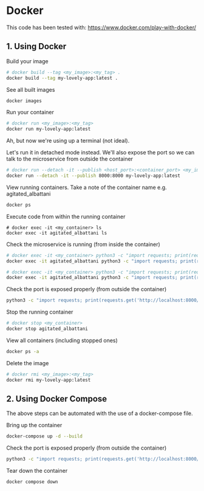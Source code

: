# Docker

This code has been tested with: https://www.docker.com/play-with-docker/

## 1. Using Docker

Build your image
```bash
# docker build --tag <my_image>:<my_tag> .
docker build --tag my-lovely-app:latest .
```

See all built images
```bash
docker images
```

Run your container
```bash
# docker run <my_image>:<my_tag>
docker run my-lovely-app:latest
```

Ah, but now we're using up a terminal (not ideal).

Let's run it in detached mode instead. We'll also expose the port so we can talk to the microservice from outside the container

```bash
# docker run --detach -it --publish <host_port>:<container_port> <my_image>:<my_tag>
docker run --detach -it --publish 8000:8000 my-lovely-app:latest
```

View running containers. Take a note of the container name e.g. agitated_albattani
```bash
docker ps
```

Execute code from within the running container
```
# docker exec -it <my_container> ls
docker exec -it agitated_albattani ls
```

Check the microservice is running (from inside the container)
```bash
# docker exec -it <my_container> python3 -c "import requests; print(requests.get('http://0.0.0.0:8000/').json())"
docker exec -it agitated_albattani python3 -c "import requests; print(requests.get('http://0.0.0.0:8000/').json())"

# docker exec -it <my_container> python3 -c "import requests; print(requests.get('http://0.0.0.0:8000/check').json())"
docker exec -it agitated_albattani python3 -c "import requests; print(requests.get('http://0.0.0.0:8000/check').json())"
```

Check the port is exposed properly  (from outside the container)
```bash
python3 -c "import requests; print(requests.get('http://localhost:8000/').json())"
```

Stop the running container
```bash
# docker stop <my_container>
docker stop agitated_albattani
```

View all containers (including stopped ones)
```bash
docker ps -a
```

Delete the image
```bash
# docker rmi <my_image>:<my_tag>
docker rmi my-lovely-app:latest
```

## 2. Using Docker Compose

The above steps can be automated with the use of a docker-compose file.

Bring up the container
```bash
docker-compose up -d --build
```

Check the port is exposed properly  (from outside the container)
```bash
python3 -c "import requests; print(requests.get('http://localhost:8000/').json())"
```

Tear down the container
```bash
docker compose down
```
